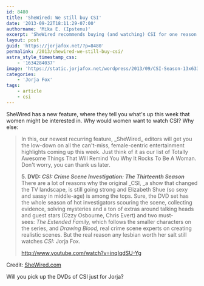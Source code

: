 ```yaml
---
id: 8480
title: 'SheWired: We still buy CSI'
date: '2013-09-22T18:11:29-07:00'
authorname: 'Mika E. (Ipstenu)'
excerpt: 'SheWired recommends buying (and watching) CSI for one reason. Bet you can guess what.'
layout: post
guid: 'https://jorjafox.net/?p=8480'
permalink: /2013/shewired-we-still-buy-csi/
astra_style_timestamp_css:
    - '1634284037'
image: 'https://static.jorjafox.net/wordpress/2013/09/CSI-Season-13x633.jpg'
categories:
    - 'Jorja Fox'
tags:
    - article
    - csi
---
```


SheWired has a new feature, where they tell you what's up this week that women might be interested in. Why would women want to watch CSI? Why else:
<blockquote>In this, our newest recurring feature, _SheWired_ editors will get you the low-down on all the can't-miss, female-centric entertainment highlights coming up this week. Just think of it as our list of Totally Awesome Things That Will Remind You Why It Rocks To Be A Woman. Don't worry, you can thank us later.

**5. DVD: _CSI: Crime Scene Investigation: The Thirteenth Season_**
There are a lot of reasons why the original _CSI, _a show that changed the TV landscape, is still going strong and Elizabeth Shue (so sexy and sassy in middle-age) is among the tops. Sure, the DVD set has the whole season of hot investigators scouring the scene, collecting evidence, solving mysteries and a ton of extras around talking heads and guest stars (Ozzy Osbourne, Chris Evert) and two must-sees: _The Extended Family,_ which follows the smaller characters on the series, and _Drawing Blood,_ real crime scene experts on creating realistic scenes. But the real reason any lesbian worth her salt still watches _CSI:_ Jorja Fox.

http://www.youtube.com/watch?v=inqIqdSU-Yg

</blockquote>

Credit: <a href="http://www.shewired.com/box-office/2013/09/20/broad-sheet-lovers-tweens-and-nina-simone-tribute?page=0,5">SheWired.com</a>

Will you pick up the DVDs of CSI just for Jorja?
